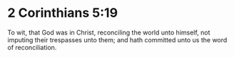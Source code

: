 # 2 Corinthians 5:19

To wit, that God was in Christ, reconciling the world unto himself, not imputing their trespasses unto them; and hath committed unto us the word of reconciliation.